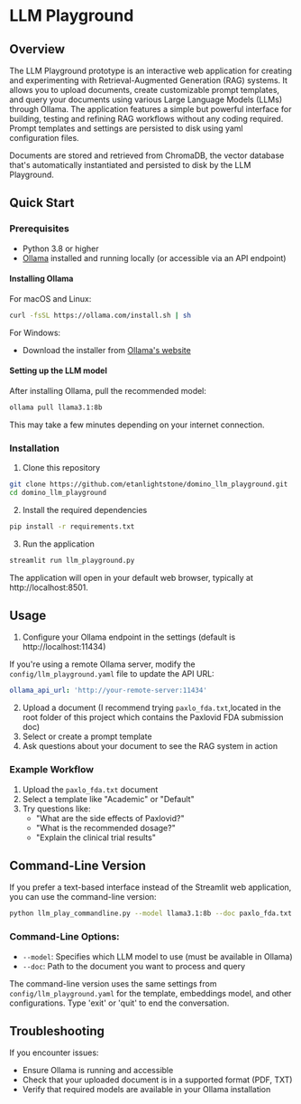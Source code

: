 # LLM Playground

## Overview

The LLM Playground prototype is an interactive web application for creating and experimenting with Retrieval-Augmented Generation (RAG) systems. It allows you to upload documents, create customizable prompt templates, and query your documents using various Large Language Models (LLMs) through Ollama. The application features a simple but powerful interface for building, testing and refining RAG workflows without any coding required. Prompt templates and settings are persisted to disk using yaml configuration files.

Documents are stored and retrieved from ChromaDB, the vector database that's automatically instantiated and persisted to disk by the LLM Playground.

## Quick Start

### Prerequisites

- Python 3.8 or higher
- [Ollama](https://ollama.ai/) installed and running locally (or accessible via an API endpoint)

#### Installing Ollama

For macOS and Linux:
```bash
curl -fsSL https://ollama.com/install.sh | sh
```

For Windows:
- Download the installer from [Ollama's website](https://ollama.ai/download)

#### Setting up the LLM model

After installing Ollama, pull the recommended model:
```bash
ollama pull llama3.1:8b
```

This may take a few minutes depending on your internet connection.


### Installation

1. Clone this repository
```bash
git clone https://github.com/etanlightstone/domino_llm_playground.git
cd domino_llm_playground
```

2. Install the required dependencies
```bash
pip install -r requirements.txt
```

3. Run the application
```bash
streamlit run llm_playground.py
```

The application will open in your default web browser, typically at http://localhost:8501.

## Usage

1. Configure your Ollama endpoint in the settings (default is http://localhost:11434)

If you're using a remote Ollama server, modify the `config/llm_playground.yaml` file to update the API URL:
```yaml
ollama_api_url: 'http://your-remote-server:11434'
```
2. Upload a document (I recommend trying  `paxlo_fda.txt`,located in the root folder of this project which contains the Paxlovid FDA submission doc)
3. Select or create a prompt template
4. Ask questions about your document to see the RAG system in action

### Example Workflow

1. Upload the `paxlo_fda.txt` document
2. Select a template like "Academic" or "Default"
3. Try questions like:
   - "What are the side effects of Paxlovid?"
   - "What is the recommended dosage?"
   - "Explain the clinical trial results"

## Command-Line Version

If you prefer a text-based interface instead of the Streamlit web application, you can use the command-line version:

```bash
python llm_play_commandline.py --model llama3.1:8b --doc paxlo_fda.txt
```

### Command-Line Options:

- `--model`: Specifies which LLM model to use (must be available in Ollama)
- `--doc`: Path to the document you want to process and query

The command-line version uses the same settings from `config/llm_playground.yaml` for the template, embeddings model, and other configurations. Type 'exit' or 'quit' to end the conversation.

## Troubleshooting

If you encounter issues:
- Ensure Ollama is running and accessible
- Check that your uploaded document is in a supported format (PDF, TXT)
- Verify that required models are available in your Ollama installation 
